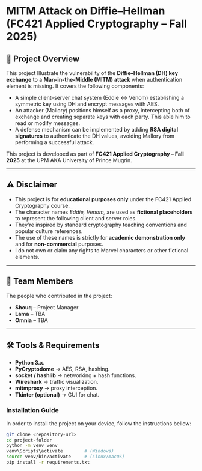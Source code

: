# MITM Attack on Diffie–Hellman (FC421 Applied Cryptography – Fall 2025)

## 📌 Project Overview
This project Illustrate the vulnerability of the **Diffie–Hellman (DH) key exchange** to a **Man-in-the-Middle (MITM) attack** when authentication element is missing.
It covers the following components:

- A simple client–server chat system (Eddie ↔ Venom) establishing a symmetric key using DH and encrypt messages with AES.
- An attacker (Mallory) positions himself as a proxy, intercepting both of exchange and creating separate keys with each party. This able him to read or modify messages.
- A defense mechanism can be implemented by adding **RSA digital signatures** to authenticate the DH values, avoiding Mallory from performing a successful attack.

This project is developed as part of **FC421 Applied Cryptography – Fall 2025** at the UPM AKA University of Prince Mugrin.

---

## ⚠ Disclaimer
- This project is for **educational purposes only** under the FC421 Applied Cryptography course.
- The character names *Eddie, Venom,* are used as **fictional placeholders** to represent the following client and server roles.
- They're inspired by standard cryptography teaching conventions and popular culture references.
- The use of these names is strictly for **academic demonstration only** and for **non-commercial** purposes.
- I do not own or claim any rights to Marvel characters or other fictional elements.

---

## 👥 Team Members
The people who contributed in the project:
- **Shouq** – Project Manager  
- **Lama** – TBA
- **Omnia** – TBA  

---

## 🛠 Tools & Requirements
- **Python 3.x**.
- **PyCryptodome** → AES, RSA, hashing.
- **socket / hashlib** → networking + hash functions.
- **Wireshark** → traffic visualization.
- **mitmproxy** → proxy interception.
- **Tkinter (optional)** → GUI for chat.

### Installation Guide
In order to install the project on your device, follow the instructions bellow:
```bash
git clone <repository-url>
cd project-folder
python -m venv venv
venv\Scripts\activate        # (Windows)
source venv/bin/activate     # (Linux/macOS)
pip install -r requirements.txt
